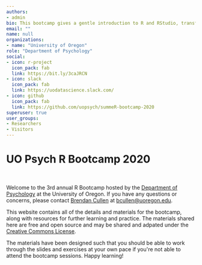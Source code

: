 ```yaml
---
authors:
- admin
bio: This bootcamp gives a gentle introduction to R and RStudio, transforming and visualizing data with the tidyverse, and the basics of R Markdown.
email: ""
name: null
organizations:
- name: "University of Oregon"
role: "Department of Psychology"
social:
- icon: r-project
  icon_pack: fab
  link: https://bit.ly/3caJRCN
- icon: slack
  icon_pack: fab
  link: https://uodatascience.slack.com/
- icon: github
  icon_pack: fab
  link: https://github.com/uopsych/summeR-bootcamp-2020
superuser: true
user_groups:
- Researchers
- Visitors
---
```


# UO Psych R Bootcamp 2020

<br>

Welcome to the 3rd annual R Bootcamp hosted by the [Department of Psychology](https://psychology.uoregon.edu/) at the University of Oregon. If you have any questions or concerns, please contact [Brendan Cullen](https://bcullen.rbind.io/) at [bcullen@uoregon.edu](mailto:bcullen@uoregon.edu).

This website contains all of the details and materials for the bootcamp, along with resources for further learning and practice. The materials shared here are free and open source and may be shared and adpated under the [Creative Commons License](https://creativecommons.org/licenses/by/4.0/). 

The materials have been designed such that you should be able to work through the slides and exercises at your own pace if you're not able to attend the bootcamp sessions. Happy learning! 



